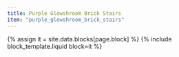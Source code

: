 ```yaml
---
title: Purple Glowshroom Brick Stairs
item: "purple_glowshroom_brick_stairs"
---
```


{% assign it = site.data.blocks[page.block] %}
{% include block_template.liquid block=it %}

